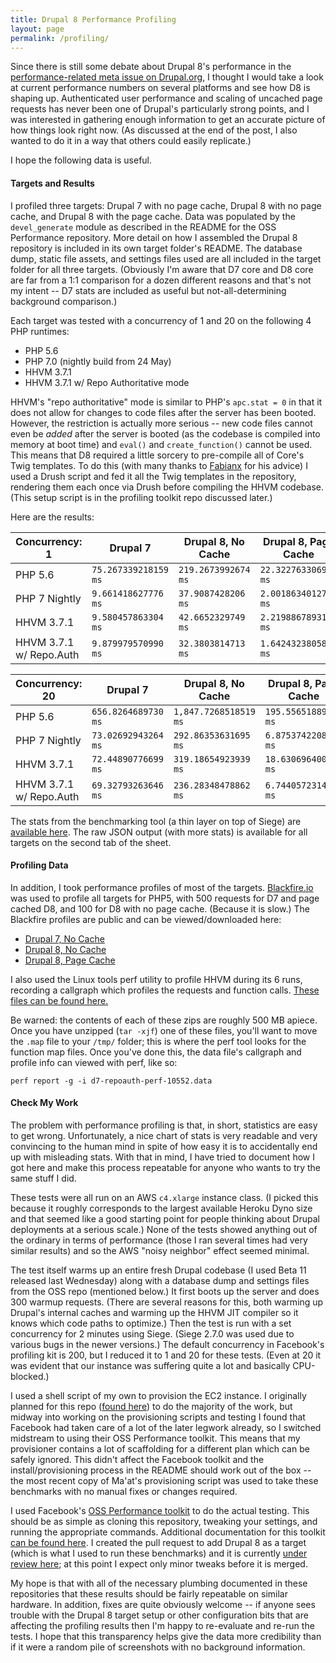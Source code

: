 ```yaml
---
title: Drupal 8 Performance Profiling
layout: page
permalink: /profiling/
---
```


Since there is still some debate about Drupal 8's performance in the [performance-related meta issue on Drupal.org](https://www.drupal.org/node/1744302), I thought I would take a look at current performance numbers on several platforms and see how D8 is shaping up. Authenticated user performance and scaling of uncached page requests has never been one of Drupal's particularly strong points, and I was interested in gathering enough information to get an accurate picture of how things look right now. (As discussed at the end of the post, I also wanted to do it in a way that others could easily replicate.)

I hope the following data is useful.

#### Targets and Results ####

I profiled three targets: Drupal 7 with no page cache, Drupal 8 with no page cache, and Drupal 8 with the page cache. Data was populated by the `devel_generate` module as described in the README for the OSS Performance repository. More detail on how I assembled the Drupal 8 repository is included in its own target folder's README. The database dump, static file assets, and settings files used are all included in the target folder for all three targets. (Obviously I'm aware that D7 core and D8 core are far from a 1:1 comparison for a dozen different reasons and that's not my intent -- D7 stats are included as useful but not-all-determining background comparison.)

Each target was tested with a concurrency of 1 and 20 on the following 4 PHP runtimes:

- PHP 5.6
- PHP 7.0 (nightly build from 24 May)
- HHVM 3.7.1
- HHVM 3.7.1 w/ Repo Authoritative mode

HHVM's "repo authoritative" mode is similar to PHP's `apc.stat = 0` in that it does not allow for changes to code files after the server has been booted. However, the restriction is actually more serious -- new code files cannot even be *added* after the server is booted (as the codebase is compiled into memory at boot time) and `eval()` and `create_function()` cannot be used. This means that D8 required a little sorcery to pre-compile all of Core's Twig templates. To do this (with many thanks to [Fabianx](https://www.drupal.org/u/fabianx) for his advice) I used a Drush script and fed it all the Twig templates in the repository, rendering them each once via Drush before compiling the HHVM codebase. (This setup script is in the profiling toolkit repo discussed later.)

Here are the results:

| Concurrency: 1          | Drupal 7             | Drupal 8, No Cache    | Drupal 8, Page Cache  |
|-------------------------|----------------------|-----------------------|-----------------------|
| PHP 5.6                 | `75.267339218159 ms` |  `219.2673992674 ms`  | `22.322763306908 ms`  |
| PHP 7 Nightly           |  `9.661418627776 ms` |   `37.9087428206 ms`  |  `2.001863401278 ms`  |
| HHVM 3.7.1              |  `9.580457863304 ms` |   `42.6652329749 ms`  |  `2.219886789312 ms`  |
| HHVM 3.7.1 w/ Repo.Auth |  `9.879979570990 ms` |   `32.3803814713 ms`  |  `1.642432380587 ms`  |

| Concurrency: 20         | Drupal 7             | Drupal 8, No Cache    | Drupal 8, Page Cache  |
|-------------------------|----------------------|-----------------------|-----------------------|
| PHP 5.6                 |  `656.8264689730 ms` | `1,847.7268518519 ms` | `195.55651889416 ms`  |
| PHP 7 Nightly           |  `73.02692943264 ms` | `292.86353631695 ms`  |  `6.8753742208811 ms` |
| HHVM 3.7.1              |  `72.44890776699 ms` | `319.18654923939 ms`  | `18.630696400083 ms`  |
| HHVM 3.7.1 w/ Repo.Auth |  `69.32793263646 ms` | `236.28348478862 ms`  |  `6.744057231447 ms`  |


The stats from the benchmarking tool (a thin layer on top of Siege) are [available here](http://tiny.cc/d8perfstats). The raw JSON output (with more stats) is available for all targets on the second tab of the sheet.

#### Profiling Data ####

In addition, I took performance profiles of most of the targets. [Blackfire.io](https://blackfire.io) was used to profile all targets for PHP5, with 500 requests for D7 and page cached D8, and 100 for D8 with no page cache. (Because it is slow.) The Blackfire profiles are public and can be viewed/downloaded here:

- [Drupal 7, No Cache](https://blackfire.io/profiles/b8de711a-20a7-4571-a8a7-c84f812b92b9/graph)
- [Drupal 8, No Cache](https://blackfire.io/profiles/41ac1132-2602-43f9-aec1-eb4f8ad20203/graph)
- [Drupal 8, Page Cache](https://blackfire.io/profiles/9b630106-eade-4f48-8ba1-a05e0c7d98cb/graph)

I also used the Linux tools perf utility to profile HHVM during its 6 runs, recording a callgraph which profiles the requests and function calls. [These files can be found here.](https://paddedhelmets.s3.amazonaws.com/d8perfstats/index.html)

Be warned: the contents of each of these zips are roughly 500 MB apiece. Once you have unzipped (`tar -xjf`) one of these files, you'll want to move the `.map` file to your `/tmp/` folder; this is where the perf tool looks for the function map files. Once you've done this, the data file's callgraph and profile info can viewed with perf, like so:

```
perf report -g -i d7-repoauth-perf-10552.data
```

#### Check My Work ####

The problem with performance profiling is that, in short, statistics are easy to get wrong. Unfortunately, a nice chart of stats is very readable and very convincing to the human mind in spite of how easy it is to accidentally end up with misleading stats. With that in mind, I have tried to document how I got here and make this process repeatable for anyone who wants to try the same stuff I did.

These tests were all run on an AWS `c4.xlarge` instance class. (I picked this because it roughly corresponds to the largest available Heroku Dyno size and that seemed like a good starting point for people thinking about Drupal deployments at a serious scale.) None of the tests showed anything out of the ordinary in terms of performance (those I ran several times had very similar results) and so the AWS "noisy neighbor" effect seemed minimal.

The test itself warms up an entire fresh Drupal codebase (I used Beta 11 released last Wednesday) along with a database dump and settings files from the OSS repo (mentioned below.) It first boots up the server and does 300 warmup requests. (There are several reasons for this, both warming up Drupal's internal caches and warming up the HHVM JIT compiler so it knows which code paths to optimize.) Then the test is run with a set concurrency for 2 minutes using Siege. (Siege 2.7.0 was used due to various bugs in the newer versions.) The default concurrency in Facebook's profiling kit is 200, but I reduced it to 1 and 20 for these tests. (Even at 20 it was evident that our instance was suffering quite a lot and basically CPU-blocked.)

I used a shell script of my own to provision the EC2 instance. I originally planned for this repo ([found here](https://www.github.com/Kazanir/maat)) to do the majority of the work, but midway into working on the provisioning scripts and testing I found that Facebook had taken care of a lot of the later legwork already, so I switched midstream to using their OSS Performance toolkit. This means that my provisioner contains a lot of scaffolding for a different plan which can be safely ignored. This didn't affect the Facebook toolkit and the install/provisioning process in the README should work out of the box -- the most recent copy of Ma'at's provisioning script was used to take these benchmarks with no manual fixes or changes required.

I used Facebook's [OSS Performance toolkit](https://www.github.com/hhvm/oss-performance) to do the actual testing. This should be as simple as cloning this repository, tweaking your settings, and running the appropriate commands. Additional documentation for this toolkit [can be found here](https://github.com/facebook/hhvm/wiki/Profiling#strobelight). I created the pull request to add Drupal 8 as a target (which is what I used to run these benchmarks) and it is currently [under review here](https://github.com/hhvm/oss-performance/pull/43); at this point I expect only minor tweaks before it is merged.

My hope is that with all of the necessary plumbing documented in these repositories that these results should be fairly repeatable on similar hardware. In addition, fixes are quite obviously welcome -- if anyone sees trouble with the Drupal 8 target setup or other configuration bits that are affecting the profiling results then I'm happy to re-evaluate and re-run the tests. I hope that this transparency helps give the data more credibility than if it were a random pile of screenshots with no background information.

